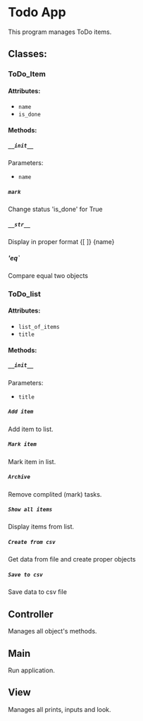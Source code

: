 # Todo App

This program manages ToDo items. 

## Classes:

### ToDo_Item 

#### Attributes:
* `name`
* `is_done`

#### Methods:

##### `__init__`

Parameters:
* `name`

##### `mark`
Change status 'is_done' for True

##### `__str__`
Display in proper format {[ ]} {name}

##### '__eq__`
Compare equal two objects


### ToDo_list

#### Attributes:
* `list_of_items`
* `title`

#### Methods:

##### `__init__`

Parameters:
* `title`

##### `Add item`
Add item to list.

##### `Mark item`
Mark item in list.

##### `Archive`
Remove complited (mark) tasks.

##### `Show all items`
Display items from list.

##### `Create from csv`
Get data from file and create proper objects

##### `Save to csv`
Save data to csv file

## Controller
Manages all object's methods.

## Main
Run application.

## View 
Manages all prints, inputs and look.

